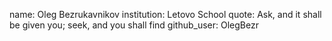 name: Oleg Bezrukavnikov
institution: Letovo School
quote: Ask, and it shall be given you; seek, and you shall find
github_user: OlegBezr